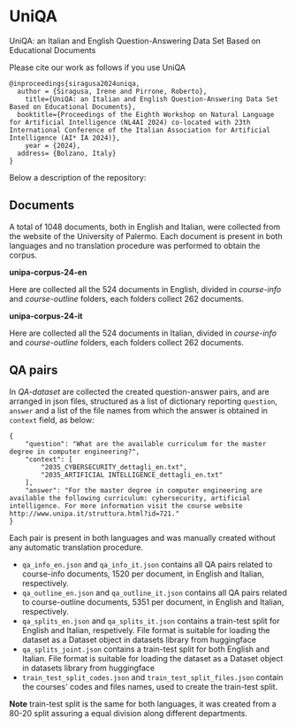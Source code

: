 # UniQA

UniQA: an Italian and English Question-Answering Data Set Based on Educational Documents

Please cite our work as follows if you use UniQA

```
@inproceedings{siragusa2024uniqa,
  author = {Siragusa, Irene and Pirrone, Roberto},
	title={UniQA: an Italian and English Question-Answering Data Set Based on Educational Documents},
  booktitle={Proceedings of the Eighth Workshop on Natural Language for Artificial Intelligence (NL4AI 2024) co-located with 23th International Conference of the Italian Association for Artificial Intelligence (AI* IA 2024)},
	year = {2024},
  address= {Bolzano, Italy}
}
```

Below a description of the repository:

## Documents

  A total of 1048 documents, both in English and Italian, were collected from the website of the University of Palermo.
  Each document is present in both languages and no translation procedure was performed to obtain the corpus. 

  **unipa-corpus-24-en**
  
  Here are collected all the 524 documents in English, divided in *course-info* and *course-outline* folders, each folders collect 262 documents.

  **unipa-corpus-24-it**
  
  Here are collected all the 524 documents in Italian, divided in *course-info* and *course-outline* folders, each folders collect 262 documents.

## QA pairs

  In *QA-dataset* are collected the created question-answer pairs, and are arranged in json files, structured as a list of dictionary reporting `question`, `answer` and a list of the file names from which the answer is obtained in `context` field, as below:

    {
        "question": "What are the available curriculum for the master degree in computer engineering?",
        "context": [
            "2035_CYBERSECURITY_dettagli_en.txt",
            "2035_ARTIFICIAL INTELLIGENCE_dettagli_en.txt"
        ],
        "answer": "For the master degree in computer engineering are available the following curriculum: cybersecurity, artificial intelligence. For more information visit the course website http://www.unipa.it/struttura.html?id=721."
    }

  Each pair is present in both languages and was manually created without any automatic translation procedure. 

  - `qa_info_en.json` and `qa_info_it.json` contains all QA pairs related to course-info documents, 1520 per document, in English and Italian, respectively.
  - `qa_outline_en.json` and `qa_outline_it.json` contains all QA pairs related to course-outline documents, 5351 per document, in English and Italian, respectively.
  - `qa_splits_en.json` and `qa_splits_it.json` contains a train-test split for English and Italian, respetively. File format is suitable for loading the dataset as a Dataset object in datasets library from huggingface
 - `qa_splits_joint.json` contains a train-test split for both English and Italian. File format is suitable for loading the dataset as a Dataset object in datasets library from huggingface
 - `train_test_split_codes.json` and `train_test_split_files.json` contain the courses' codes and files names, used to create the train-test split.

**Note** train-test split is the same for both languages, it was created from a 80-20 split assuring a equal division along different departments. 
